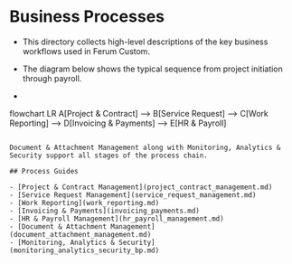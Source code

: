 # Business Processes

- This directory collects high-level descriptions of the key business workflows used in Ferum Custom.
- The diagram below shows the typical sequence from project initiation through payroll.

- ```mermaid
flowchart LR
    A[Project & Contract] --> B[Service Request] --> C[Work Reporting] --> D[Invoicing & Payments] --> E[HR & Payroll]
```

Document & Attachment Management along with Monitoring, Analytics & Security support all stages of the process chain.

## Process Guides

- [Project & Contract Management](project_contract_management.md)
- [Service Request Management](service_request_management.md)
- [Work Reporting](work_reporting.md)
- [Invoicing & Payments](invoicing_payments.md)
- [HR & Payroll Management](hr_payroll_management.md)
- [Document & Attachment Management](document_attachment_management.md)
- [Monitoring, Analytics & Security](monitoring_analytics_security_bp.md)
